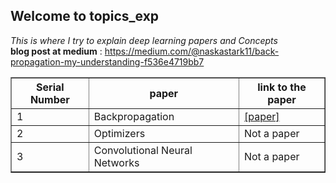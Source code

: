 ## Welcome to topics_exp


<i>This is where I try to explain deep learning papers and Concepts</i><br/>
<b>blog post at medium</b> : https://medium.com/@naskastark11/back-propagation-my-understanding-f536e4719bb7
<table border=1px>
  <tr>
  <th>Serial Number</th>
  <th>paper </th>
    <th>link to the paper</th>
  </tr>
  <tr>
    <td>1</td>
    <td>Backpropagation</td>
    <td><a href="https://www.iro.umontreal.ca/~vincentp/ift3395/lectures/backprop_old.pdf" >[paper]</a></td>
  </tr>
  <tr>
    <td>2</td>
    <td>Optimizers</td>
    <td>Not a paper</td>
  </tr>
  <tr>
    <td>3</td>
    <td>Convolutional Neural Networks</td>
    <td>Not a paper</td>
      </tr>
  </table>
